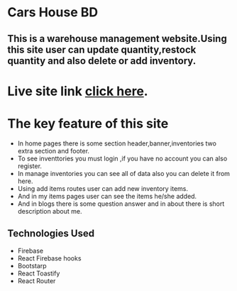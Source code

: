 # Cars House BD

## This is a warehouse management website.Using this site user can update quantity,restock quantity and also delete or add inventory.

# Live site link  [click here](https://cars-house-bd.web.app/).


# The key feature of this site 
* In home pages there is some section header,banner,inventories two extra section and footer.
* To see inventtories you must login ,if you have no account you can also register.
* In manage inventories you can see all of data also you can delete it from here.
* Using add items routes user can add new inventory items.
* And in my items pages user can see the items he/she added. 
* And in blogs there is some question answer and in about there is short description about me.

## Technologies Used
* Firebase
* React Firebase hooks
* Bootstarp
* React Toastify
* React Router


